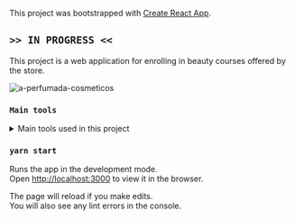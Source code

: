 This project was bootstrapped with [Create React App](https://github.com/facebook/create-react-app).

## `>> IN PROGRESS <<`

This project is a web application for enrolling in beauty courses offered by the store.


![a-perfumada-cosmeticos](https://github.com/jessicasd31/a-perfumada-cosmeticos/blob/main/public/Centro%20de%20treinamento%20A%20Perfumada.gif)


### `Main tools`

<details>
  <summary>Main tools used in this project</summary>
  <section>
    <div>- React</div>
    <div>- styled-components</div>
    <div>- react-router-dom</div>
  </section>
</details>

### `yarn start`

Runs the app in the development mode.<br />
Open [http://localhost:3000](http://localhost:3000) to view it in the browser.

The page will reload if you make edits.<br />
You will also see any lint errors in the console.


